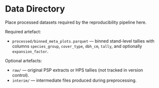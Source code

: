 # Data Directory

Place processed datasets required by the reproducibility pipeline here.

Required artefact:

- `processed/binned_meta_plots.parquet` — binned stand-level tallies with
  columns `species_group`, `cover_type`, `dbh_cm`, `tally`, and optionally
  `expansion_factor`.

Optional artefacts:

- `raw/` — original PSP extracts or HPS tallies (not tracked in version control).
- `interim/` — intermediate files produced during preprocessing.
